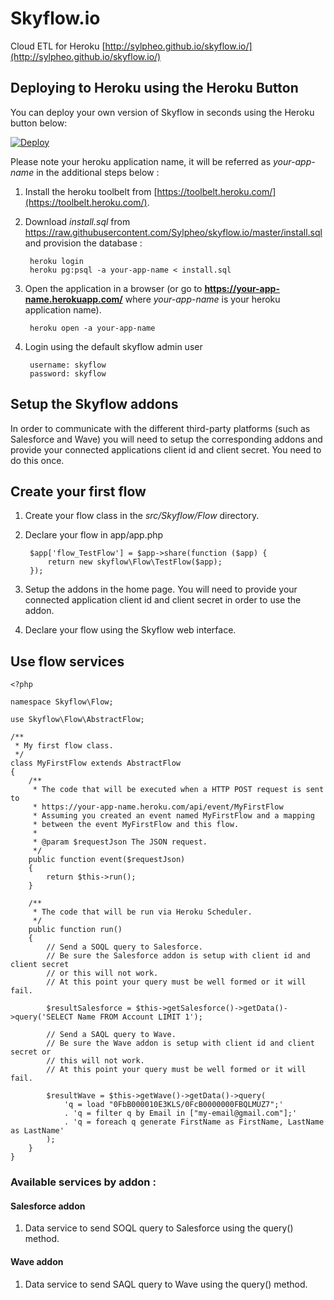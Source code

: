 # Skyflow.io

Cloud ETL for Heroku [http://sylpheo.github.io/skyflow.io/](http://sylpheo.github.io/skyflow.io/)

## Deploying to Heroku using the Heroku Button

You can deploy your own version of Skyflow in seconds using the Heroku button below:

<a href="https://heroku.com/deploy?template=https://github.com/Sylpheo/skyflow.io">
  <img src="https://www.herokucdn.com/deploy/button.png" alt="Deploy">
</a>

Please note your heroku application name, it will be referred as *your-app-name* in the additional steps below :

1. Install the heroku toolbelt from [https://toolbelt.heroku.com/](https://toolbelt.heroku.com/).
2. Download *install.sql* from <a href="https://raw.githubusercontent.com/Sylpheo/skyflow.io/master/install.sql" download>https://raw.githubusercontent.com/Sylpheo/skyflow.io/master/install.sql</a> and provision the database :

        heroku login
		heroku pg:psql -a your-app-name < install.sql

3. Open the application in a browser (or go to **https://your-app-name.herokuapp.com/** where *your-app-name* is your heroku application name).

        heroku open -a your-app-name

4. Login using the default skyflow admin user

        username: skyflow
        password: skyflow

## Setup the Skyflow addons

In order to communicate with the different third-party platforms (such as Salesforce and Wave) you will need to setup the corresponding addons and provide your connected applications client id and client secret. You need to do this once.

## Create your first flow

1. Create your flow class in the *src/Skyflow/Flow* directory.
2. Declare your flow in app/app.php

		$app['flow_TestFlow'] = $app->share(function ($app) {
			return new skyflow\Flow\TestFlow($app);
		});

3. Setup the addons in the home page. You will need to provide your connected application client id and client secret in order to use the addon.
4. Declare your flow using the Skyflow web interface.

## Use flow services

	<?php

	namespace Skyflow\Flow;

	use Skyflow\Flow\AbstractFlow;

	/**
	 * My first flow class.
	 */
	class MyFirstFlow extends AbstractFlow
	{
		/**
	     * The code that will be executed when a HTTP POST request is sent to
	     * https://your-app-name.heroku.com/api/event/MyFirstFlow
	     * Assuming you created an event named MyFirstFlow and a mapping
	     * between the event MyFirstFlow and this flow.
	     *
	     * @param $requestJson The JSON request.
	     */
		public function event($requestJson)
	    {
	        return $this->run();
	    }

	    /**
	     * The code that will be run via Heroku Scheduler.
	     */
	    public function run()
	    {
			// Send a SOQL query to Salesforce.
	        // Be sure the Salesforce addon is setup with client id and client secret
			// or this will not work.
	        // At this point your query must be well formed or it will fail.

	        $resultSalesforce = $this->getSalesforce()->getData()->query('SELECT Name FROM Account LIMIT 1');

	        // Send a SAQL query to Wave.
	        // Be sure the Wave addon is setup with client id and client secret or
	        // this will not work.
			// At this point your query must be well formed or it will fail.

	        $resultWave = $this->getWave()->getData()->query(
				'q = load "0FbB000010E3KLS/0FcB0000000FBQLMUZ7";'
	            . 'q = filter q by Email in ["my-email@gmail.com"];'
	            . 'q = foreach q generate FirstName as FirstName, LastName as LastName'
	        );
	    }
	}

### Available services by addon :

#### Salesforce addon

1. Data service to send SOQL query to Salesforce using the query() method.

#### Wave addon

1. Data service to send SAQL query to Wave using the query() method.